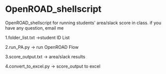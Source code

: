 # OpenROAD_shellscript
OpenROAD_shellscript for running students' area/slack score in class.
if you have any question, email me

1.folder_list.txt ->student ID List

2.run_PA.py -> run OpenROAD Flow

3.score_output.txt -> area/slack results

4.convert_to_excel.py -> score_output to excel
